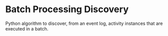 # Batch Processing Discovery

Python algorithm to discover, from an event log, activity instances that are executed in a batch.

